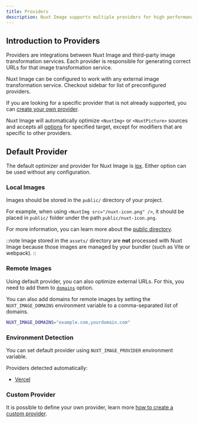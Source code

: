 ```yaml
---
title: Providers
description: Nuxt Image supports multiple providers for high performances.
---
```


## Introduction to Providers

Providers are integrations between Nuxt Image and third-party image transformation services. Each provider is responsible for generating correct URLs for that image transformation service.

Nuxt Image can be configured to work with any external image transformation service. Checkout sidebar for list of preconfigured providers.

If you are looking for a specific provider that is not already supported, you can [create your own provider](/advanced/custom-provider).

Nuxt Image will automatically optimize `<NuxtImg>` or `<NuxtPicture>` sources and accepts all [options](/get-started/configuration) for specified target, except for modifiers that are specific to other providers.

## Default Provider

The default optimizer and provider for Nuxt Image is [ipx](/providers/ipx). Either option can be used without any configuration.

### Local Images

Images should be stored in the `public/` directory of your project.

For example, when using `<NuxtImg src="/nuxt-icon.png" />`, it should be placed in `public/` folder under the path `public/nuxt-icon.png`.

For more information, you can learn more about the [public directory](https://nuxt.com/docs/guide/directory-structure/public).

::note
Image stored in the `assets/` directory are **not** processed with Nuxt Image because those images are managed by your bundler (such as Vite or webpack).
::

### Remote Images

Using default provider, you can also optimize external URLs. For this, you need to add them to [`domains`](/get-started/configuration#domains) option.

You can also add domains for remote images by setting the `NUXT_IMAGE_DOMAINS` environment variable to a comma-separated list of domains.

```bash
NUXT_IMAGE_DOMAINS="example.com,yourdomain.com"
```

### Environment Detection

You can set default provider using `NUXT_IMAGE_PROVIDER` environment variable.

Providers detected automatically:

- [Vercel](/providers/vercel)

### Custom Provider

It is possible to define your own provider, learn more [how to create a custom provider](/advanced/custom-provider).
